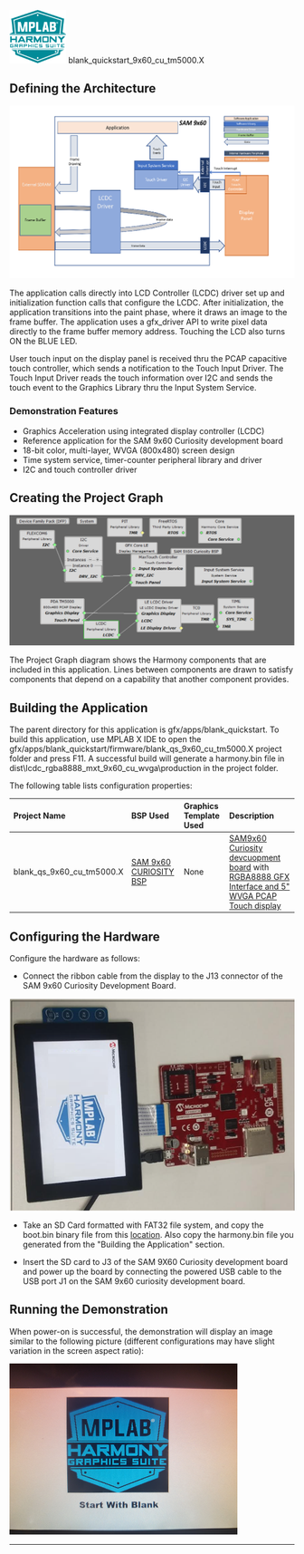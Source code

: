 
![](../../../../docs/images/mhgs.png) blank\_quickstart\_9x60\_cu\_tm5000.X

Defining the Architecture
-------------------------

![](../../../../docs/html/blank_sam9x60_single_buffer_arch.png)

The application calls directly into LCD Controller (LCDC) driver set up and initialization function calls that configure the LCDC. After initialization, the application transitions into the paint phase, where it draws an image to the frame buffer. The application uses a gfx_driver API to write pixel data directly to the frame buffer memory address.
Touching the LCD also turns ON the BLUE LED.

User touch input on the display panel is received thru the PCAP capacitive touch controller, which sends a notification to the Touch Input Driver. The Touch Input Driver reads the touch information over I2C and sends the touch event to the Graphics Library thru the Input System Service.

### Demonstration Features

-   Graphics Acceleration using integrated display controller (LCDC)
-   Reference application for the SAM 9x60 Curiosity development board
-   18-bit color, multi-layer, WVGA (800x480) screen design
-   Time system service, timer-counter peripheral library and driver 
-   I2C and touch controller driver 

Creating the Project Graph
--------------------------

![](../../../../docs/html/sam9x60_curiosity_blank_quickstart_projectgraph.png)

The Project Graph diagram shows the Harmony components that are included in this application. Lines between components are drawn to satisfy components that depend on a capability that another component provides.

Building the Application
------------------------

The parent directory for this application is gfx/apps/blank\_quickstart. To build this application, use MPLAB X IDE to open the gfx/apps/blank\_quickstart/firmware/blank\_qs\_9x60\_cu\_tm5000.X project folder and press F11.
A successful build will generate a harmony.bin file in dist\lcdc_rgba8888_mxt_9x60_cu_wvga\production in the project folder.

The following table lists configuration properties:

|Project Name|BSP Used|Graphics Template Used|Description|
|:-----------|:-------|:---------------------|:----------|
|blank\_qs\_9x60\_cu\_tm5000.X|[SAM 9x60 CURIOSITY BSP](https://www.microchip.com/en-us/development-tool/EV40E67A) |None|[SAM9x60 Curiosity devcuopment board](https://www.microchip.com/en-us/development-tool/EV40E67A) with [RGBA8888 GFX Interface and 5" WVGA PCAP Touch display](https://www.microchip.com/DevelopmentTools/ProductDetails/PartNO/AC320005-5)|
			   

Configuring the Hardware
------------------------

Configure the hardware as follows:

-   Connect the ribbon cable from the display to the J13 connector of the SAM 9x60 Curiosity Development Board.

![](../../../../docs/html/sam9x60_curiosity_lcd_connection1.png)

-	Take an SD Card formatted with FAT32 file system, and copy the boot.bin binary file from this [location](../../../Sam9x60_Curiosity/boot.bin). Also copy the harmony.bin file you generated from the "Building the Application" section.

-   Insert the SD card to J3 of the SAM 9X60 Curiosity development board and power up the board by connecting the powered USB cable to the USB port J1 on the SAM 9x60 curiosity development board.


Running the Demonstration
-------------------------

When power-on is successful, the demonstration will display an image similar to the following picture (different configurations may have slight variation in the screen aspect ratio):

![](../../../../docs/html/blank_quickstart.png)

* * * * *

 
